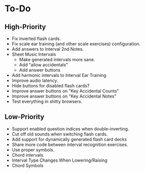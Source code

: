 # To-Do
## High-Priority
* Fix inverted flash cards.
* Fix scale ear training (and other scale exercises) configuration.
* Add answers to Interval 2nd Notes.
* Sheet Music Intervals
  * Make generated intervals more sane.
  * Add "allow accidentals"
  * Add answer buttons
* Add harmonic intervals to Interval Ear Training
* Improve audio latency.
* Hide buttons for disabled flash cards?
* Improve answer buttons on "Key Accidental Counts"
* Improve answer buttons on "Key Accidental Notes"
* Test everything in shitty browsers.
## Low-Priority
* Support enabled question indices when double-inverting.
* Cut off old sounds when switching flash cards.
* Add support for dynamically generated flash card decks
* Share more code between interval recognition exercises.
* Use proper symbols.
* Chord intervals.
* Interval Type Changes When Lowering/Raising
* Chord Symbols